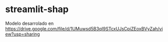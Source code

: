 # streamlit-shap

Modelo desarrolado en https://drive.google.com/file/d/1UMuwsd5B3qI9STcxUJsCpiZEoxBVyZah/view?usp=sharing
